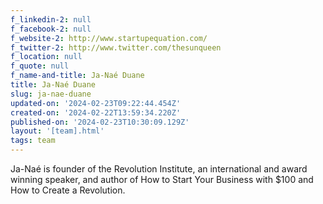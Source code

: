 ```yaml
---
f_linkedin-2: null
f_facebook-2: null
f_website-2: http://www.startupequation.com/
f_twitter-2: http://www.twitter.com/thesunqueen
f_location: null
f_quote: null
f_name-and-title: Ja-Naé Duane
title: Ja-Naé Duane
slug: ja-nae-duane
updated-on: '2024-02-23T09:22:44.454Z'
created-on: '2024-02-22T13:59:34.220Z'
published-on: '2024-02-23T10:30:09.129Z'
layout: '[team].html'
tags: team
---
```


Ja-Naé is founder of the Revolution Institute, an international and award winning speaker, and author of How to Start Your Business with $100 and How to Create a Revolution.
